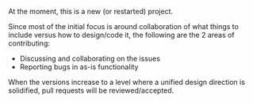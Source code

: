 At the moment, this is a new (or restarted) project.  

Since most of the initial focus is around collaboration of what things to include versus how to design/code it,
the following are the 2 areas of contributing:

* Discussing and collaborating on the issues
* Reporting bugs in as-is functionality

When the versions increase to a level where a unified design direction is solidified, pull requests will be reviewed/accepted.

